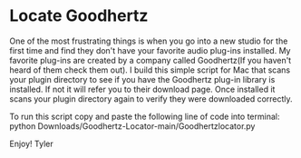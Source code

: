 # Locate Goodhertz
One of the most frustrating things is when you go into a new studio for the first time and find they don't have your favorite audio plug-ins installed. My favorite plug-ins are created by a company called Goodhertz(If you haven't heard of them check them out). I build this simple script for Mac that scans your plugin directory to see if you have the Goodhertz plug-in library is installed. If not it will refer you to their download page. Once installed it scans your plugin directory again to verify they were downloaded correctly.

To run this script copy and paste the following line of code into terminal: python Downloads/Goodhertz-Locator-main/Goodhertzlocator.py

Enjoy!
Tyler
